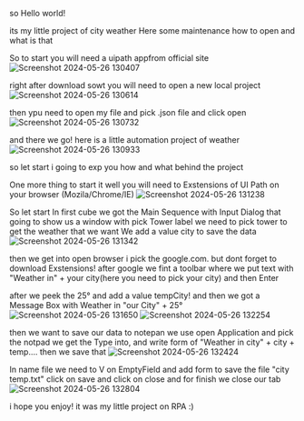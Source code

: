 so Hello world! 

its my little project of city weather
Here some maintenance how to open and what is that 

So to start you will need a uipath appfrom official site
![Screenshot 2024-05-26 130407](https://github.com/MysteryStranger/Weather-rpa/assets/113781575/66712092-c01f-45a5-8f05-21c88d2ff01f)

right after download sowt you will need to open a new local project
![Screenshot 2024-05-26 130614](https://github.com/MysteryStranger/Weather-rpa/assets/113781575/568461a3-98dc-42fd-8893-9441ab394f8f)

then ypu need to open my file and pick .json file and click open
![Screenshot 2024-05-26 130732](https://github.com/MysteryStranger/Weather-rpa/assets/113781575/6b823bcb-7c6c-4028-a7e0-808da484b011)

and there we go! here is a little automation project of weather
![Screenshot 2024-05-26 130933](https://github.com/MysteryStranger/Weather-rpa/assets/113781575/cc270694-6618-4e35-b824-828ccd96f967)

so let start i going to exp you how and what behind the project

One more thing to start it well you will need to Exstensions of UI Path on your browser (Mozila/Chrome/IE)
![Screenshot 2024-05-26 131238](https://github.com/MysteryStranger/Weather-rpa/assets/113781575/a798ea7d-d228-44d3-8a48-7b200086bcbe)

So let start 
In first cube we got the Main Sequence with Input Dialog that going to show us a window with pick Tower label
we need to pick tower to get the weather that we want
We add a value city to save the data
![Screenshot 2024-05-26 131342](https://github.com/MysteryStranger/Weather-rpa/assets/113781575/fe4e6aae-0873-4de2-9b28-0c503b91cb85)

then we get into open browser
i pick the google.com. but dont forget to download Exstensions!
after google we fint a toolbar 
where we put text with "Weather in" + your city(here you need to pick your city) and then Enter

after we peek the 25° and add a value tempCity! 
and then we got a Message Box with Weather in "our City" + 25°
![Screenshot 2024-05-26 131650](https://github.com/MysteryStranger/Weather-rpa/assets/113781575/3224a1bf-6cde-494c-a271-c762dcf3986f)
![Screenshot 2024-05-26 132254](https://github.com/MysteryStranger/Weather-rpa/assets/113781575/82f9979b-6d68-4322-8d32-795768cb4c4f)

then we want to save our data to notepan
we use open Application and pick the notpad
we get the Type into, and write form of "Weather in city" + city + temp....
then we save that
![Screenshot 2024-05-26 132424](https://github.com/MysteryStranger/Weather-rpa/assets/113781575/81413f03-b0b9-4c94-80e8-1413e678661c)

In name file we need to V on EmptyField and add form to save the file "city temp.txt"
click on save and click on close
and for finish we close our tab
![Screenshot 2024-05-26 132804](https://github.com/MysteryStranger/Weather-rpa/assets/113781575/ae42fd96-8b8b-4ab1-83ad-cfcbdd6cf0f8)

i hope you enjoy! it was my little project on RPA 
:)
